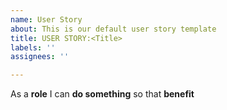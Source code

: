 ```yaml
---
name: User Story
about: This is our default user story template
title: USER STORY:<Title>
labels: ''
assignees: ''

---
```


As a **role** I can **do something** so that **benefit**
